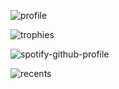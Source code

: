 ![profile](https://socialify.git.ci/AnksioXD/anksioxd/image?font=Raleway&forks=1&issues=1&language=1&name=1&owner=1&pattern=Solid&pulls=1&stargazers=1&theme=Dark)

![trophies](https://github-profile-trophy.vercel.app/?username=AnksioXD&theme=gruvbox&row=1)

![spotify-github-profile](https://spotify-github-profile.kittinanx.com/api/view?uid=dvldpttqh0531wlg4gt7r4lb8&cover_image=true&theme=novatorem&show_offline=false&background_color=121212&interchange=false&bar_color=53b14f&bar_color_cover=true)

![recents](https://spotify-recently-played-readme.vercel.app/api?user=dvldpttqh0531wlg4gt7r4lb8)

